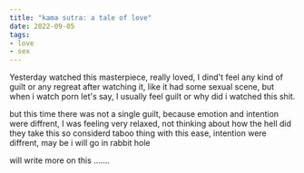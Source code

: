 ```yaml
---
title: "kama sutra: a tale of love"
date: 2022-09-05
tags:
- love
- sex
---
```


Yesterday watched this masterpiece, really loved, I dind't feel any kind of guilt or any regreat after watching it, like it had some sexual scene, but when i watch porn let's say, I usually feel guilt or why did i watched this shit.

but this time there was not a single guilt, because emotion and intention were diffrent, I was feeling very relaxed, not thinking about how the hell did they take this so considerd taboo thing with this ease, intention were diffrent, may be i will go in rabbit hole 

will write more on this .......
